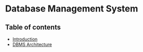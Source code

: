 # Database Management System

## Table of contents

- [Introduction](https://github.com/subrat611/Core-Subject-Notes/blob/master/DBMS/introduction.md)
- [DBMS Architecture](https://github.com/subrat611/Core-Subject-Notes/blob/master/DBMS/dbms-architecture.md)
